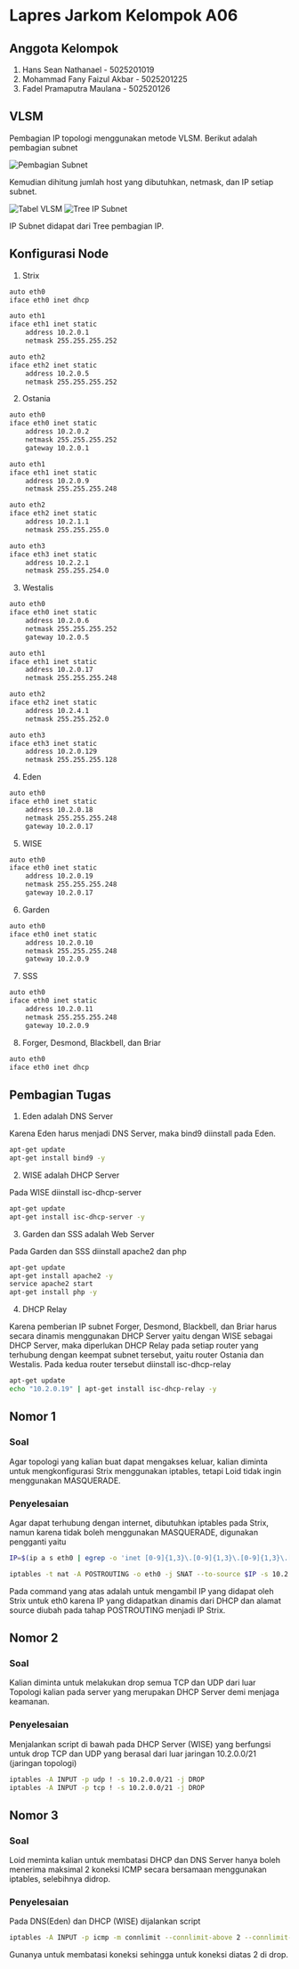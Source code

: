 # Lapres Jarkom Kelompok A06

## Anggota Kelompok

1. Hans Sean Nathanael - 5025201019
2. Mohammad Fany Faizul Akbar - 5025201225
3. Fadel Pramaputra Maulana - 502520126

## VLSM

Pembagian IP topologi menggunakan metode VLSM. Berikut adalah pembagian subnet

![Pembagian Subnet](images/topologi.png)

Kemudian dihitung jumlah host yang dibutuhkan, netmask, dan IP setiap subnet.

![Tabel VLSM](images/Tabel%20VLSM.png)
![Tree IP Subnet](images/Tree%20Jaringan%20VLSM.png)

IP Subnet didapat dari Tree pembagian IP.

## Konfigurasi Node

1. Strix

```bash
auto eth0
iface eth0 inet dhcp

auto eth1
iface eth1 inet static
	address 10.2.0.1
	netmask 255.255.255.252

auto eth2
iface eth2 inet static
	address 10.2.0.5
	netmask 255.255.255.252
```

2. Ostania

```bash
auto eth0
iface eth0 inet static
	address 10.2.0.2
	netmask 255.255.255.252
	gateway 10.2.0.1

auto eth1
iface eth1 inet static
	address 10.2.0.9
	netmask 255.255.255.248

auto eth2
iface eth2 inet static
	address 10.2.1.1
	netmask 255.255.255.0

auto eth3
iface eth3 inet static
	address 10.2.2.1
	netmask 255.255.254.0
```

3. Westalis

```bash
auto eth0
iface eth0 inet static
	address 10.2.0.6
	netmask 255.255.255.252
	gateway 10.2.0.5

auto eth1
iface eth1 inet static
	address 10.2.0.17
	netmask 255.255.255.248

auto eth2
iface eth2 inet static
	address 10.2.4.1
	netmask 255.255.252.0

auto eth3
iface eth3 inet static
	address 10.2.0.129
	netmask 255.255.255.128
```

4. Eden

```bash
auto eth0
iface eth0 inet static
	address 10.2.0.18
	netmask 255.255.255.248
	gateway 10.2.0.17
```

5. WISE

```bash
auto eth0
iface eth0 inet static
	address 10.2.0.19
	netmask 255.255.255.248
	gateway 10.2.0.17
```

6. Garden

```bash
auto eth0
iface eth0 inet static
	address 10.2.0.10
	netmask 255.255.255.248
	gateway 10.2.0.9
```

7. SSS

```bash
auto eth0
iface eth0 inet static
	address 10.2.0.11
	netmask 255.255.255.248
	gateway 10.2.0.9
```

8. Forger, Desmond, Blackbell, dan Briar

```bash
auto eth0
iface eth0 inet dhcp
```

## Pembagian Tugas

1. Eden adalah DNS Server

Karena Eden harus menjadi DNS Server, maka bind9 diinstall pada Eden.

```bash 
apt-get update
apt-get install bind9 -y
```

2. WISE adalah DHCP Server

Pada WISE diinstall isc-dhcp-server

```bash
apt-get update
apt-get install isc-dhcp-server -y
```

3. Garden dan SSS adalah Web Server

Pada Garden dan SSS diinstall apache2 dan php

```bash 
apt-get update
apt-get install apache2 -y
service apache2 start
apt-get install php -y
```

4. DHCP Relay

Karena pemberian IP subnet Forger, Desmond, Blackbell, dan Briar harus secara dinamis menggunakan DHCP Server yaitu dengan WISE sebagai DHCP Server, maka diperlukan DHCP Relay pada setiap router yang terhubung dengan keempat subnet tersebut, yaitu router Ostania dan Westalis. Pada kedua router tersebut diinstall isc-dhcp-relay

```bash
apt-get update
echo "10.2.0.19" | apt-get install isc-dhcp-relay -y
```
## Nomor 1

### Soal

Agar topologi yang kalian buat dapat mengakses keluar, kalian diminta untuk mengkonfigurasi Strix menggunakan iptables, tetapi Loid tidak ingin menggunakan MASQUERADE.

### Penyelesaian

Agar dapat terhubung dengan internet, dibutuhkan iptables pada Strix, namun karena tidak boleh menggunakan MASQUERADE, digunakan pengganti yaitu

```bash
IP=$(ip a s eth0 | egrep -o 'inet [0-9]{1,3}\.[0-9]{1,3}\.[0-9]{1,3}\.[0-9]{1,3}' | cut -d' ' -f2)

iptables -t nat -A POSTROUTING -o eth0 -j SNAT --to-source $IP -s 10.2.0.0/21
```

Pada command yang atas adalah untuk mengambil IP yang didapat oleh Strix untuk eth0 karena IP yang didapatkan dinamis dari DHCP dan alamat source diubah pada tahap POSTROUTING menjadi IP Strix.

## Nomor 2

### Soal

Kalian diminta untuk melakukan drop semua TCP dan UDP dari luar Topologi kalian pada server yang merupakan DHCP Server demi menjaga keamanan.

### Penyelesaian

Menjalankan script di bawah pada DHCP Server (WISE) yang berfungsi untuk drop TCP dan UDP yang berasal dari luar jaringan 10.2.0.0/21 (jaringan topologi)

```bash
iptables -A INPUT -p udp ! -s 10.2.0.0/21 -j DROP
iptables -A INPUT -p tcp ! -s 10.2.0.0/21 -j DROP
```

## Nomor 3

### Soal

Loid meminta kalian untuk membatasi DHCP dan DNS Server hanya boleh menerima maksimal 2 koneksi ICMP secara bersamaan menggunakan iptables, selebihnya didrop.

### Penyelesaian

Pada DNS(Eden) dan DHCP (WISE) dijalankan script

```bash
iptables -A INPUT -p icmp -m connlimit --connlimit-above 2 --connlimit-mask 0 -j DROP
```

Gunanya untuk membatasi koneksi sehingga untuk koneksi diatas 2 di drop.
